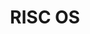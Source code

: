 ---
title: "RISC OS"
url: http://toastytech.com/guis/indexriscos.html
image: 1680347284000.png
tags: ["design","interface","gui","archive"]
description: "Collection of various gui / os screenshots"
---